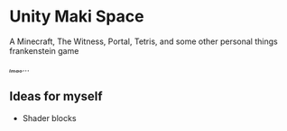 # Unity Maki Space

A Minecraft, The Witness, Portal, Tetris, and some other personal things frankenstein game

*ₗₘₐₒ...*

## Ideas for myself

- Shader blocks
